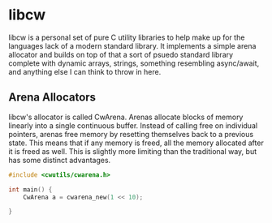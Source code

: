 # libcw

libcw is a personal set of pure C utility libraries to help make up for
the languages lack of a modern standard library. It implements a simple
arena allocator and builds on top of that a sort of psuedo standard library
complete with dynamic arrays, strings, something resembling async/await,
and anything else I can think to throw in here.


## Arena Allocators

libcw's allocator is called CwArena. Arenas allocate blocks of memory linearly
into a single continuous buffer. Instead of calling free on individual pointers,
arenas free memory by resetting themselves back to a previous state. This means
that if any memory is freed, all the memory allocated after it is freed as well.
This is slightly more limiting than the traditional way, but has some distinct
advantages.

```c
#include <cwutils/cwarena.h>

int main() {
	CwArena a = cwarena_new(1 << 10);

}
```

